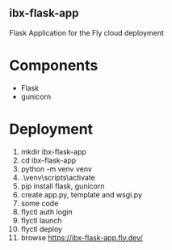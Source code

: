 ## ibx-flask-app

Flask Application for the Fly cloud deployment

# Components
- Flask
- gunicorn

# Deployment
1. mkdir ibx-flask-app
2. cd ibx-flask-app
3. python -m venv venv
4. .\venv\scripts\activate
5. pip install flask, gunicorn
6. create app.py, template and wsgi.py
7. some code
8. flyctl auth login
9. flyctl launch
10. flyctl deploy
11. browse https://ibx-flask-app.fly.dev/